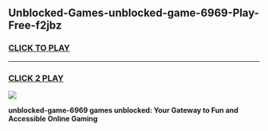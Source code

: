 
## Unblocked-Games-unblocked-game-6969-Play-Free-f2jbz
<h3>
<a href="https://premium76.site?title=unblocked-game-6969&ref=24M">CLICK TO PLAY</a></h3>
<hr>

<h3>
<a href="https://premium76.site?title=unblocked-game-6969&ref=24M">CLICK 2 PLAY</a>
  
</h3>

<a href="https://premium76.site?title=unblocked-game-6969&ref=24M"><img src="https://clearcache.store/games.png"></a>


**unblocked-game-6969 games unblocked: Your Gateway to Fun and Accessible Online Gaming**
